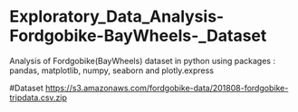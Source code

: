 # Exploratory_Data_Analysis-Fordgobike-BayWheels-_Dataset
Analysis of Fordgobike(BayWheels) dataset in python using packages : pandas, matplotlib, numpy, seaborn and plotly.express

#Dataset https://s3.amazonaws.com/fordgobike-data/201808-fordgobike-tripdata.csv.zip
